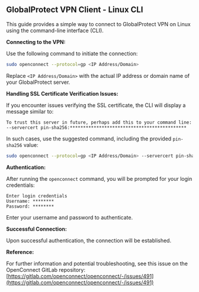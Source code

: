 ## GlobalProtect VPN Client - Linux CLI

This guide provides a simple way to connect to GlobalProtect VPN on Linux using the command-line interface (CLI).

**Connecting to the VPN:**

Use the following command to initiate the connection:

```bash
sudo openconnect --protocol=gp <IP Address/Domain>
```

Replace `<IP Address/Domain>` with the actual IP address or domain name of your GlobalProtect server.

**Handling SSL Certificate Verification Issues:**

If you encounter issues verifying the SSL certificate, the CLI will display a message similar to:

```
To trust this server in future, perhaps add this to your command line: --servercert pin-sha256:********************************************
```

In such cases, use the suggested command, including the provided `pin-sha256` value:

```bash
sudo openconnect --protocol=gp <IP Address/Domain> --servercert pin-sha256:********************************************
```

**Authentication:**

After running the `openconnect` command, you will be prompted for your login credentials:

```
Enter login credentials
Username: ********
Password: ********
```

Enter your username and password to authenticate.

**Successful Connection:**

Upon successful authentication, the connection will be established.

**Reference:**

For further information and potential troubleshooting, see this issue on the OpenConnect GitLab repository: [https://gitlab.com/openconnect/openconnect/-/issues/491](https://gitlab.com/openconnect/openconnect/-/issues/491)
